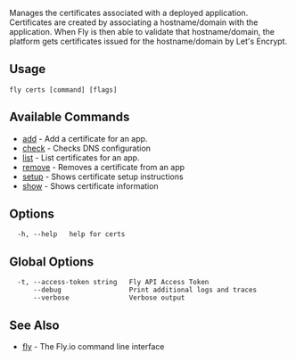 Manages the certificates associated with a deployed application.
Certificates are created by associating a hostname/domain with the application.
When Fly is then able to validate that hostname/domain, the platform gets
certificates issued for the hostname/domain by Let's Encrypt.

## Usage
~~~
fly certs [command] [flags]
~~~

## Available Commands
* [add](/docs/flyctl/certs-add/)	 - Add a certificate for an app.
* [check](/docs/flyctl/certs-check/)	 - Checks DNS configuration
* [list](/docs/flyctl/certs-list/)	 - List certificates for an app.
* [remove](/docs/flyctl/certs-remove/)	 - Removes a certificate from an app
* [setup](/docs/flyctl/certs-setup/)	 - Shows certificate setup instructions
* [show](/docs/flyctl/certs-show/)	 - Shows certificate information

## Options

~~~
  -h, --help   help for certs
~~~

## Global Options

~~~
  -t, --access-token string   Fly API Access Token
      --debug                 Print additional logs and traces
      --verbose               Verbose output
~~~

## See Also

* [fly](/docs/flyctl/help/)	 - The Fly.io command line interface

